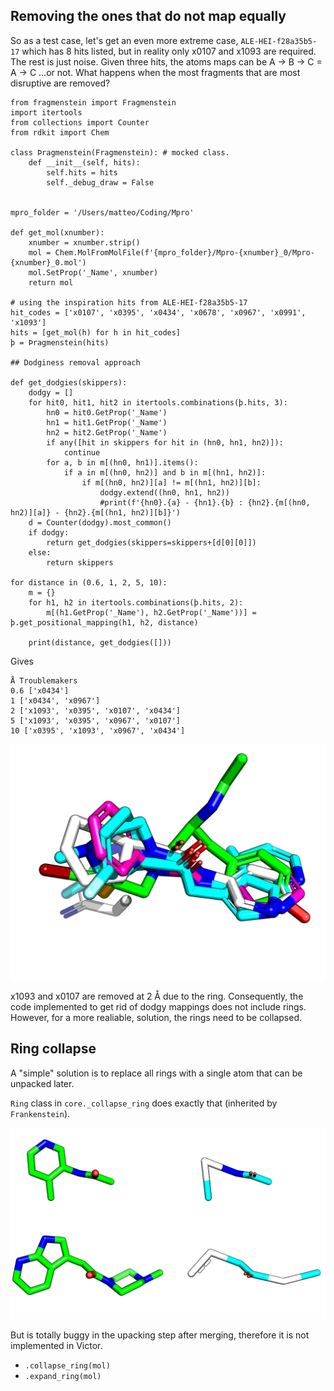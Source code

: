 

## Removing the ones that do not map equally

So as a test case, let's get an even more extreme case, `ALE-HEI-f28a35b5-17` which has 8 hits listed,
but in reality only x0107 and x1093 are required. The rest is just noise.
Given three hits, the atoms maps can be A -> B -> C = A -> C ...or not.
What happens when the most fragments that are most disruptive are removed?

    from fragmenstein import Fragmenstein
    import itertools
    from collections import Counter
    from rdkit import Chem
    
    class Þragmenstein(Fragmenstein): # mocked class.
        def __init__(self, hits):
            self.hits = hits
            self._debug_draw = False
    
    
    mpro_folder = '/Users/matteo/Coding/Mpro'
    
    def get_mol(xnumber):
        xnumber = xnumber.strip()
        mol = Chem.MolFromMolFile(f'{mpro_folder}/Mpro-{xnumber}_0/Mpro-{xnumber}_0.mol')
        mol.SetProp('_Name', xnumber)
        return mol
    
    # using the inspiration hits from ALE-HEI-f28a35b5-17
    hit_codes = ['x0107', 'x0395', 'x0434', 'x0678', 'x0967', 'x0991', 'x1093']
    hits = [get_mol(h) for h in hit_codes]
    þ = Þragmenstein(hits)
    
    ## Dodginess removal approach
     
    def get_dodgies(skippers):
        dodgy = []
        for hit0, hit1, hit2 in itertools.combinations(þ.hits, 3):
            hn0 = hit0.GetProp('_Name')
            hn1 = hit1.GetProp('_Name')
            hn2 = hit2.GetProp('_Name')
            if any([hit in skippers for hit in (hn0, hn1, hn2)]):
                continue
            for a, b in m[(hn0, hn1)].items():
                if a in m[(hn0, hn2)] and b in m[(hn1, hn2)]:
                    if m[(hn0, hn2)][a] != m[(hn1, hn2)][b]:
                        dodgy.extend((hn0, hn1, hn2))
                        #print(f'{hn0}.{a} - {hn1}.{b} : {hn2}.{m[(hn0, hn2)][a]} - {hn2}.{m[(hn1, hn2)][b]}')
        d = Counter(dodgy).most_common()
        if dodgy:
            return get_dodgies(skippers=skippers+[d[0][0]])
        else:
            return skippers
         
    for distance in (0.6, 1, 2, 5, 10):
        m = {}
        for h1, h2 in itertools.combinations(þ.hits, 2):
            m[(h1.GetProp('_Name'), h2.GetProp('_Name'))] = þ.get_positional_mapping(h1, h2, distance)
    
        print(distance, get_dodgies([]))

Gives

    Å Troublemakers
    0.6 ['x0434']
    1 ['x0434', 'x0967']
    2 ['x1093', 'x0395', 'x0107', 'x0434']
    5 ['x1093', 'x0395', 'x0967', 'x0107']
    10 ['x0395', 'x1093', 'x0967', 'x0434']
    
![toomany](images/dodgy_killer.png)
    
x1093 and x0107 are removed at 2 Å due to the ring.
Consequently, the code implemented to get rid of dodgy mappings does not include rings.
However, for a more realiable, solution, the rings need to be collapsed.

## Ring collapse

A "simple" solution is to replace all rings with a single atom that can be unpacked later.

``Ring`` class in ``core._collapse_ring`` does exactly that (inherited by ``Frankenstein``).

![collapse](images/atom_collapse.png)

But is totally buggy in the upacking step after merging, therefore it is not implemented in Victor.

* ``.collapse_ring(mol)``
* ``.expand_ring(mol)``
